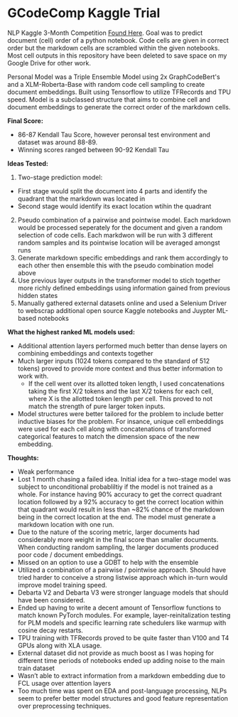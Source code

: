 # GCodeComp Kaggle Trial

NLP Kaggle 3-Month Competition [Found Here](https://www.kaggle.com/competitions/AI4Code/overview]). Goal was to predict document (cell) order of a python notebook. Code cells are given in correct order but the markdown cells are scrambled within the given notebooks. Most cell outputs in this repository have been deleted to save space on my Google Drive for other work.

Personal Model was a Triple Ensemble Model using 2x GraphCodeBert's and a XLM-Roberta-Base with random code cell sampling to create document embeddings. Built using Tensorflow to utilize TFRecords and TPU speed. Model is a subclassed structure that aims to combine cell and document embeddings to generate the correct order of the markdown cells.

**Final Score:**
- 86-87 Kendall Tau Score, however peronsal test environment and dataset was around 88-89.
- Winning scores ranged between 90-92 Kendall Tau

**Ideas Tested:**
1. Two-stage prediction model:
  - First stage would split the document into 4 parts and identify the quadrant that the markdown was located in
  - Second stage would identify its exact location wtihin the quadrant
2. Pseudo combination of a pairwise and pointwise model. Each markdown would be processed seperately for the document and given a random selection of code cells. Each markdwon will be run with 3 different random samples and its pointwise location will be averaged amongst runs
3. Generate markdown specific embeddings and rank them accordingly to each other then ensemble this with the pseudo combination model above
4. Use previous layer outputs in the transformer model to stich together more richly defined embeddings using information gained from previous hidden states
5. Manually gathered external datasets online and used a Selenium Driver to webscrap additional open source Kaggle notebooks and Juypter ML-based notebooks

**What the highest ranked ML models used:**
- Additional attention layers performed much better than dense layers on combining embeddings and contexts together
- Much larger inputs (1024 tokens compared to the standard of 512 tokens) proved to provide more context and thus better information to work with.
  - If the cell went over its allotted token length, I used concatenations taking the first X/2 tokens and the last X/2 tokens for each cell, where X is the allotted token length per cell. This proved to not match the strength of pure larger token inputs.
- Model structures were better tailored for the problem to include better inductive biases for the problem. For insance, unique cell embeddings were used for each cell along with concatenations of transformed categorical features to match the dimension space of the new embedding.

**Thoughts:**
- Weak performance
- Lost 1 month chasing a failed idea. Initial idea for a two-stage model was subject to unconditional probabliltiy if the model is not trained as a whole. For instance having 90% accuracy to get the correct quadrant location followed by a 92% accuracy to get the correct location within that quadrant would result in less than ~82% chance of the markdown being in the correct location at the end. The model must generate a markdown location with one run.
- Due to the nature of the scoring metric, larger documents had considerably more weight in the final score than smaller documents. When conducting random sampling, the larger documents produced poor code / document embeddings.
- Missed on an option to use a GDBT to help with the ensemble
- Utilized a combination of a pairwise / pointwise approach. Should have tried harder to conceive a strong listwise approach which in-turn would improve model training speed.
- Debarta V2 and Debarta V3 were stronger language models that should have been considered.
- Ended up having to write a decent amount of Tensorflow functions to match known PyTorch modules. For example, layer-reinitalization testing for PLM models and specific learning rate schedulers like warmup with cosine decay restarts.
- TPU training with TFRecords proved to be quite faster than V100 and T4 GPUs along with XLA usage.
- External dataset did not provide as much boost as I was hoping for different time periods of notebooks ended up adding noise to the main train dataset
-  Wasn’t able to extract information from a markdown embedding due to FCL usage over attention layers
-	Too much time was spent on EDA and post-language processing, NLPs seem to prefer better model structures and good feature representation over preprocessing techniques.
